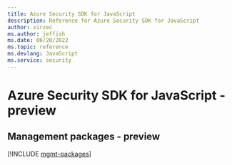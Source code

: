 ```yaml
---
title: Azure Security SDK for JavaScript
description: Reference for Azure Security SDK for JavaScript
author: xirzec
ms.author: jeffish
ms.date: 06/20/2022
ms.topic: reference
ms.devlang: JavaScript
ms.service: security
---
```

# Azure Security SDK for JavaScript - preview
## Management packages - preview
[!INCLUDE [mgmt-packages](security-mgmt-index.md)]

